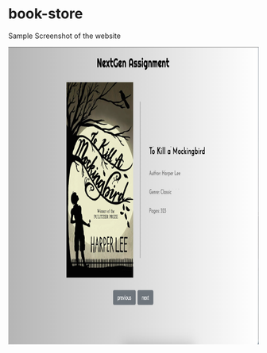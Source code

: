 # book-store

Sample Screenshot of the website

<img src="sample.png" alt="sample image" height="600px">
